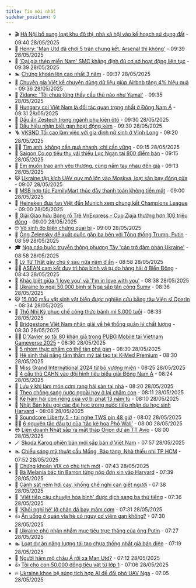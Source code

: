 ```yaml
---
title: Tim mới nhất
sidebar_position: 9
---
```


<!-- vnexpress-tin-moi-nhat:START -->
- 🎬 [Hà Nội bổ sung loạt khu đô thị, nhà xã hội vào kế hoạch sử dụng đất](https://vnexpress.net/ha-noi-bo-sung-loat-khu-do-thi-nha-xa-hoi-vao-ke-hoach-su-dung-dat-4891598.html) - 09:40 28/05/2025
- 🐎 [Henry: &#39;Man Utd đã chơi 5 trận chung kết, Arsenal thì không&#39;](https://vnexpress.net/henry-man-utd-da-choi-5-tran-chung-ket-arsenal-thi-khong-4891638.html) - 09:39 28/05/2025
- 🦍 [&#39;Đại gia thép miền Nam&#39; SMC khẳng định đủ cơ sở hoạt động liên tục](https://vnexpress.net/dai-gia-thep-mien-nam-smc-khang-dinh-du-co-so-hoat-dong-lien-tuc-4891456.html) - 09:39 28/05/2025
- 🏊 [Chứng khoán lên cao nhất 3 năm](https://vnexpress.net/chung-khoan-len-cao-nhat-3-nam-4891628.html) - 09:37 28/05/2025
- 🎊 [Chuyên gia Việt kể chuyện dùng dữ liệu giúp Airbnb tăng 4% hiệu quả](https://vnexpress.net/chuyen-gia-viet-ke-chuyen-dung-du-lieu-giup-airbnb-tang-4-hieu-qua-4891560.html) - 09:36 28/05/2025
- 🎃 [Zidane: &#39;Tôi chưa từng thấy cầu thủ nào như Yamal&#39;](https://vnexpress.net/zidane-toi-chua-tung-thay-cau-thu-nao-nhu-yamal-4891184.html) - 09:35 28/05/2025
- 🧰 [Hungary coi Việt Nam là đối tác quan trọng nhất ở Đông Nam Á](https://vnexpress.net/hungary-coi-viet-nam-la-doi-tac-quan-trong-nhat-o-dong-nam-a-4891626.html) - 09:31 28/05/2025
- 🔭 [Dấu ấn Zestech trong ngành phụ kiện ôtô](https://vnexpress.net/dau-an-zestech-trong-nganh-phu-kien-oto-4891594.html) - 09:30 28/05/2025
- 🫶 [Dấu hiệu nhận biết gan hoạt động kém](https://vnexpress.net/dau-hieu-nhan-biet-gan-hoat-dong-kem-4891520.html) - 09:30 28/05/2025
- 🪜 [VKSND Tối cao làm việc với gia đình nữ sinh ở Vĩnh Long](https://vnexpress.net/vksnd-toi-cao-lam-viec-voi-gia-dinh-nu-sinh-o-vinh-long-4891610.html) - 09:20 28/05/2025
- 👨‍🏫 [Tìm anh, không cần quá nhanh, chỉ cần vững](https://vnexpress.net/tim-anh-khong-can-qua-nhanh-chi-can-vung-4890799.html) - 09:15 28/05/2025
- 🎊 [Saigon Co.op tiêu thụ vải thiều Lục Ngạn tại 800 điểm bán](https://vnexpress.net/saigon-co-op-tieu-thu-vai-thieu-luc-ngan-tai-800-diem-ban-4891651.html) - 09:15 28/05/2025
- 🎊 [Em muốn trao anh yêu thương, cùng nắm tay nhau đến già](https://vnexpress.net/em-muon-trao-anh-yeu-thuong-cung-nam-tay-nhau-den-gia-4890798.html) - 09:13 28/05/2025
- 😺 [Ukraine tập kích UAV quy mô lớn vào Moskva, loạt sân bay đóng cửa](https://vnexpress.net/ukraine-tap-kich-uav-quy-mo-lon-vao-moskva-loat-san-bay-dong-cua-4891562.html) - 09:07 28/05/2025
- 🐘 [MSB hợp tác FamilyMart thúc đẩy thanh toán không tiền mặt](https://vnexpress.net/msb-hop-tac-familymart-thuc-day-thanh-toan-khong-tien-mat-4891621.html) - 09:00 28/05/2025
- 🌁 [Heineken đưa fan Việt đến Munich xem chung kết Champions League](https://vnexpress.net/heineken-dua-fan-viet-den-munich-xem-chung-ket-champions-league-4891605.html) - 09:00 28/05/2025
- 🐲 [Giải Giao hữu Bóng rổ Trẻ VnExpress - Cup Ziaja thưởng hơn 100 triệu đồng](https://vnexpress.net/giai-giao-huu-bong-ro-tre-vnexpress-cup-ziaja-thuong-hon-100-trieu-dong-4891576.html) - 09:00 28/05/2025
- 🤓 [Vô sinh do biến chứng quai bị](https://vnexpress.net/vo-sinh-do-bien-chung-quai-bi-4891536.html) - 09:00 28/05/2025
- 💪 [Ông Zelensky đề xuất cuộc gặp ba bên với Tổng thống Trump, Putin](https://vnexpress.net/ong-zelensky-de-xuat-cuoc-gap-ba-ben-voi-tong-thong-trump-putin-4891589.html) - 08:59 28/05/2025
- 🎓 [Nga cáo buộc truyền thông phương Tây &#39;cản trở đàm phán Ukraine&#39;](https://vnexpress.net/nga-cao-buoc-truyen-thong-phuong-tay-can-tro-dam-phan-ukraine-4891580.html) - 08:58 28/05/2025
- 🫣 [Lý Tử Thất gây chú ý sau nửa năm ở ẩn](https://vnexpress.net/ly-tu-that-gay-chu-y-sau-nua-nam-o-an-4891619.html) - 08:58 28/05/2025
- 🧑‍💻 [ASEAN cam kết duy trì hòa bình và tự do hàng hải ở Biển Đông](https://vnexpress.net/asean-cam-ket-duy-tri-hoa-binh-va-tu-do-hang-hai-o-bien-dong-4891615.html) - 08:43 28/05/2025
- 🐲 [Khác biệt giữa &#39;I love you&#39; và &#39;I&#39;m in love with you&#39;](https://vnexpress.net/khac-biet-giua-i-love-you-va-i-m-in-love-with-you-4891343.html) - 08:38 28/05/2025
- 🌝 [Ukraine lo ngại 50.000 binh sĩ Nga sắp tấn công Sumy](https://vnexpress.net/ukraine-lo-ngai-50-000-binh-si-nga-sap-tan-cong-sumy-4891607.html) - 08:36 28/05/2025
- 😺 [15.000 mẫu vật sinh vật biển được nghiên cứu bằng tàu Viện sĩ Oparin](https://vnexpress.net/15-000-mau-vat-sinh-vat-bien-duoc-nghien-cuu-bang-tau-vien-si-oparin-4891603.html) - 08:34 28/05/2025
- 🐎 [Thổ Nhĩ Kỳ phục chế công thức bánh mì 5.000 tuổi](https://vnexpress.net/tho-nhi-ky-phuc-che-cong-thuc-banh-mi-5-000-tuoi-4891214.html) - 08:33 28/05/2025
- 🎡 [Bridgestone Việt Nam nhận giải về hệ thống quản lý chất lượng](https://vnexpress.net/bridgestone-viet-nam-nhan-giai-ve-he-thong-quan-ly-chat-luong-4891593.html) - 08:30 28/05/2025
- 👨‍🏫 [D’Xavier so tài 80 khán giả trong PUBG Mobile tại Vietnam Gameverse 2025](https://vnexpress.net/d-xavier-so-tai-80-khan-gia-trong-pubg-mobile-tai-vietnam-gameverse-2025-4891519.html) - 08:30 28/05/2025
- 🦆 [5 nhóm thực phẩm có thể tàn phá gan](https://vnexpress.net/5-nhom-thuc-pham-co-the-tan-pha-gan-4891496.html) - 08:30 28/05/2025
- 🚦 [Hệ sinh thái nâng tầm thẩm mỹ tái tạo tại K-Med Premium](https://vnexpress.net/he-sinh-thai-nang-tam-tham-my-tai-tao-tai-k-med-premium-4886135.html) - 08:30 28/05/2025
- 💫 [Miss Grand International 2024 từ bỏ vương miện](https://vnexpress.net/miss-grand-international-2024-tu-bo-vuong-mien-4891574.html) - 08:25 28/05/2025
- 🎉 [4 cầu thủ CAHN vào đội hình tiêu biểu giải Đông Nam Á](https://vnexpress.net/4-cau-thu-cahn-vao-doi-hinh-tieu-bieu-giai-dong-nam-a-4891606.html) - 08:24 28/05/2025
- 🌋 [Lưu ý khi làm món cơm rang hải sản tại nhà](https://vnexpress.net/luu-y-khi-lam-mon-com-rang-hai-san-tai-nha-4891622.html) - 08:20 28/05/2025
- 🤖 [Theo chồng sang nước ngoài hay ở lại chăm con](https://vnexpress.net/theo-chong-sang-nuoc-ngoai-hay-o-lai-cham-con-4891124.html) - 08:11 28/05/2025
- 🦏 [Kẻ hãm hại con riêng của vợ bị phạt 13 năm tù](https://vnexpress.net/ke-ham-hai-con-rieng-cua-vo-bi-phat-13-nam-tu-4891548.html) - 08:10 28/05/2025
- 🦩 [Nhật Bản kêu gọi các đại học trong nước tiếp nhận du học sinh Harvard](https://vnexpress.net/nhat-ban-keu-goi-cac-dai-hoc-trong-nuoc-tiep-nhan-du-hoc-sinh-harvard-4891554.html) - 08:08 28/05/2025
- 👺 [Soundcore Liberty 5 - tai nghe TWS pin 48 giờ](https://vnexpress.net/soundcore-liberty-5-tai-nghe-tws-pin-48-gio-4891313.html) - 08:02 28/05/2025
- 🧑‍🏫 [6 nguyên tắc đầu tư của ‘tắc kè hoa Phố Wall’](https://vnexpress.net/6-nguyen-tac-dau-tu-cua-tac-ke-hoa-pho-wall-4891493.html) - 08:00 28/05/2025
- 😎 [Liên doanh Nhật sắp ra mắt tháp Orion dự án TT Avio](https://vnexpress.net/lien-doanh-nhat-sap-ra-mat-thap-orion-du-an-tt-avio-4891383.html) - 08:00 28/05/2025
- 🪄 [Skoda Karoq phiên bản mới sắp bán ở Việt Nam](https://vnexpress.net/skoda-karoq-phien-ban-moi-sap-ban-o-viet-nam-4891566.html) - 07:57 28/05/2025
- 🏊 [Chiếu sáng mỹ thuật cầu Mống, Bảo tàng, Nhà thiếu nhi TP HCM](https://vnexpress.net/chieu-sang-my-thuat-cau-mong-bao-tang-nha-thieu-nhi-tp-hcm-4891575.html) - 07:52 28/05/2025
- 💃 [Chứng khoán VIX có chủ tịch mới](https://vnexpress.net/chung-khoan-vix-co-chu-tich-moi-4891590.html) - 07:43 28/05/2025
- 🦆 [Bà Melania bác tin Barron từng nộp đơn xin vào Harvard](https://vnexpress.net/ba-melania-bac-tin-barron-tung-nop-don-xin-vao-harvard-4891564.html) - 07:39 28/05/2025
- 🎊 [Cảnh sát ném hơi cay, khống chế nghi can giết người](https://vnexpress.net/canh-sat-nem-hoi-cay-khong-che-nghi-can-giet-nguoi-4891581.html) - 07:38 28/05/2025
- 👺 [&#39;Viết tiếp câu chuyện hòa bình&#39; được dịch sang ba thứ tiếng](https://vnexpress.net/viet-tiep-cau-chuyen-hoa-binh-duoc-dich-sang-ba-thu-tieng-4891478.html) - 07:36 28/05/2025
- 🎡 [&#39;Khối nghỉ hè&#39; lỡ chân đá bay mâm cơm](https://vnexpress.net/khoi-nghi-he-lo-chan-da-bay-mam-com-4891584.html) - 07:31 28/05/2025
- 👍 [Ăn uống ở quán vỉa hè có nguy cơ viêm gan không?](https://vnexpress.net/an-uong-o-quan-via-he-co-nguy-co-viem-gan-khong-4891555.html) - 07:30 28/05/2025
- 🐎 [Ukraine phủ nhận nhắm mục tiêu trực thăng của ông Putin](https://vnexpress.net/ukraine-phu-nhan-nham-muc-tieu-truc-thang-cua-ong-putin-4891472.html) - 07:27 28/05/2025
- 🏊 [Loạt dự án năng lượng tái tạo chưa thống nhất giá bán điện](https://vnexpress.net/loat-du-an-nang-luong-tai-tao-chua-thong-nhat-gia-ban-dien-4891550.html) - 07:19 28/05/2025
- 🦩 [Người hâm mộ châu Á rời xa Man Utd?](https://vnexpress.net/nguoi-ham-mo-chau-a-roi-xa-man-utd-4891551.html) - 07:12 28/05/2025
- 👍 [Tôi cho con 50.000 đồng tiêu vặt từ lớp 1](https://vnexpress.net/toi-cho-con-50-000-dong-tieu-vat-tu-lop-1-4891393.html) - 07:06 28/05/2025
- 🔥 [Ukraine khoe bệ súng tích hợp AI để đối phó UAV Nga](https://vnexpress.net/ukraine-khoe-be-sung-tich-hop-ai-de-doi-pho-uav-nga-4891482.html) - 07:05 28/05/2025<!-- vnexpress-tin-moi-nhat:END -->
